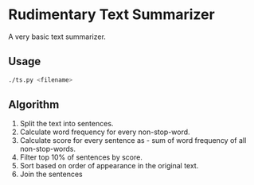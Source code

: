 # Rudimentary Text Summarizer
A very basic text summarizer.

## Usage
   ```bash
   ./ts.py <filename>
   ```

## Algorithm
1. Split the text into sentences.
2. Calculate word frequency for every non-stop-word.
3. Calculate score for every sentence as - sum of word frequency of all non-stop-words.
4. Filter top 10% of sentences by score.
5. Sort based on order of appearance in the original text.
6. Join the sentences